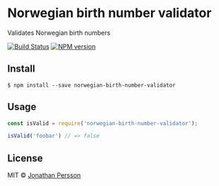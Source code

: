 # Norwegian birth number validator

Validates Norwegian birth numbers

[![Build Status][travis-image]][travis-url]
[![NPM version][npm-image]][npm-url]


## Install

```
$ npm install --save norwegian-birth-number-validator
```


## Usage

```js
const isValid = require('norwegian-birth-number-validator');

isValid('foobar') // => false
```


## License

MIT © [Jonathan Persson](https://github.com/jonathanp)

[npm-url]: https://npmjs.org/package/norwegian-birth-number-validator
[npm-image]: https://badge.fury.io/js/norwegian-birth-number-validator.svg
[travis-image]: https://travis-ci.org/jonathanp/norwegian-birth-number-validator.svg
[travis-url]: https://travis-ci.org/jonathanp/norwegian-birth-number-validator